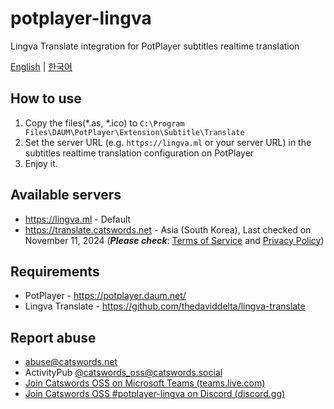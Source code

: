 # potplayer-lingva
Lingva Translate integration for PotPlayer subtitles realtime translation

[English](README.md) | [한국어](README_KO.md)

## How to use
1. Copy the files(*.as, *.ico) to `C:\Program Files\DAUM\PotPlayer\Extension\Subtitle\Translate`
2. Set the server URL (e.g. `https://lingva.ml` or your server URL) in the subtitles realtime translation configuration on PotPlayer
3. Enjoy it.

## Available servers
- https://lingva.ml - Default
- https://translate.catswords.net - Asia (South Korea), Last checked on November 11, 2024 (***Please check***: [Terms of Service](https://policy.catswords.social/site_extended_description_EN.html) and [Privacy Policy](https://policy.catswords.social/site_terms_EN.html))

## Requirements
- PotPlayer - https://potplayer.daum.net/
- Lingva Translate - https://github.com/thedaviddelta/lingva-translate

## Report abuse
- abuse@catswords.net
- ActivityPub [@catswords_oss@catswords.social](https://catswords.social/@catswords_oss)
- [Join Catswords OSS on Microsoft Teams (teams.live.com)](https://teams.live.com/l/community/FEACHncAhq8ldnojAI)
- [Join Catswords OSS #potplayer-lingva on Discord (discord.gg)](https://discord.gg/zmQW5MtjcC)
